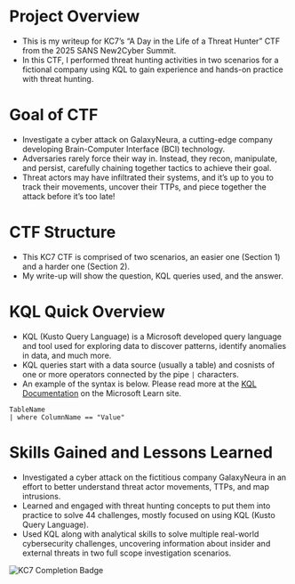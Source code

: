 # Project Overview
* This is my writeup for KC7’s “A Day in the Life of a Threat Hunter” CTF from the 2025 SANS New2Cyber Summit.
* In this CTF, I performed threat hunting activities in two scenarios for a fictional company using KQL to gain experience and hands-on practice with threat hunting.

# Goal of CTF
* Investigate a cyber attack on GalaxyNeura, a cutting-edge company developing Brain-Computer Interface (BCI) technology.
* Adversaries rarely force their way in. Instead, they recon, manipulate, and persist, carefully chaining together tactics to achieve their goal.
* Threat actors may have infiltrated their systems, and it’s up to you to track their movements, uncover their TTPs, and piece together the attack before it’s too late!

# CTF Structure
* This KC7 CTF is comprised of two scenarios, an easier one (Section 1) and a harder one (Section 2).
* My write-up will show the question, KQL queries used, and the answer.

# KQL Quick Overview
* KQL (Kusto Query Language) is a Microsoft developed query language and tool used for exploring data to discover patterns, identify anomalies in data, and much more.
* KQL queries start with a data source (usually a table) and cosnists of one or more operators connected by the pipe  ```|``` characters.
* An example of the syntax is below. Please read more at the [KQL Documentation](https://learn.microsoft.com/en-us/kusto/query/?view=microsoft-fabric) on the Microsoft Learn site.
```kql
TableName
| where ColumnName == "Value"
```

# Skills Gained and Lessons Learned
* Investigated a cyber attack on the fictitious company GalaxyNeura in an effort to better understand threat actor movements, TTPs, and map intrusions.
* Learned and engaged with threat hunting concepts to put them into practice to solve 44 challenges, mostly focused on using KQL (Kusto Query Language).
* Used KQL along with analytical skills to solve multiple real-world cybersecurity challenges, uncovering information about insider and external threats in two full scope investigation scenarios.

![KC7 Completion Badge](https://github.com/user-attachments/assets/4cdbede0-0e32-4964-85da-5d48aef6e371)
